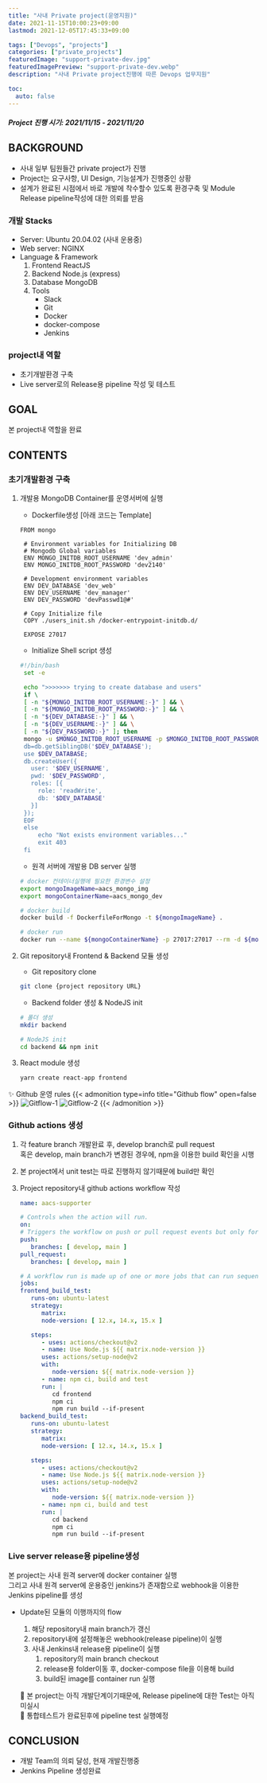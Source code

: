 ```yaml
---
title: "사내 Private project(운영지원)"
date: 2021-11-15T10:00:23+09:00
lastmod: 2021-12-05T17:45:33+09:00

tags: ["Devops", "projects"]
categories: ["private_projects"]
featuredImage: "support-private-dev.jpg"
featuredImagePreview: "support-private-dev.webp"
description: "사내 Private project진행에 따른 Devops 업무지원"

toc:
  auto: false
---
```


<!--more-->

##### Project 진행 시기: 2021/11/15 - 2021/11/20

## BACKGROUND

- 사내 일부 팀원들간 private project가 진행
- Project는 요구사항, UI Design, 기능설계가 진행중인 상황
- 설계가 완료된 시점에서 바로 개발에 착수할수 있도록 환경구축 및 Module Release pipeline작성에 대한 의뢰를 받음

### 개발 Stacks

- Server: Ubuntu 20.04.02 (사내 운용중)
- Web server: NGINX
- Language & Framework
  1. Frontend
     ReactJS
  2. Backend
     Node.js (express)
  3. Database
     MongoDB
  4. Tools
     - Slack
     - Git
     - Docker
     - docker-compose
     - Jenkins

### project내 역할

- 초기개발환경 구축
- Live server로의 Release용 pipeline 작성 및 테스트

## GOAL

본 project내 역할을 완료

## CONTENTS

### 초기개발환경 구축

1. 개발용 MongoDB Container를 운영서버에 실행

   - Dockerfile생성 [아래 코드는 Template]

   ```
   FROM mongo

    # Environment variables for Initializing DB
    # Mongodb Global variables
    ENV MONGO_INITDB_ROOT_USERNAME 'dev_admin'
    ENV MONGO_INITDB_ROOT_PASSWORD 'dev2140'

    # Development environment variables
    ENV DEV_DATABASE 'dev_web'
    ENV DEV_USERNAME 'dev_manager'
    ENV DEV_PASSWORD 'devPasswd1@#'

    # Copy Initialize file
    COPY ./users_init.sh /docker-entrypoint-initdb.d/

    EXPOSE 27017
   ```

   - Initialize Shell script 생성

   ```bash
   #!/bin/bash
    set -e

    echo ">>>>>>> trying to create database and users"
    if \
    [ -n "${MONGO_INITDB_ROOT_USERNAME:-}" ] && \
    [ -n "${MONGO_INITDB_ROOT_PASSWORD:-}" ] && \
    [ -n "${DEV_DATABASE:-}" ] && \
    [ -n "${DEV_USERNAME:-}" ] && \
    [ -n "${DEV_PASSWORD:-}" ]; then
    mongo -u $MONGO_INITDB_ROOT_USERNAME -p $MONGO_INITDB_ROOT_PASSWORD <<EOF
    db=db.getSiblingDB('$DEV_DATABASE');
    use $DEV_DATABASE;
    db.createUser({
      user: '$DEV_USERNAME',
      pwd: '$DEV_PASSWORD',
      roles: [{
        role: 'readWrite',
        db: '$DEV_DATABASE'
      }]
    });
    EOF
    else
        echo "Not exists environment variables..."
        exit 403
    fi
   ```

   - 원격 서버에 개발용 DB server 실행

   ```bash
   # docker 컨테이너실행에 필요한 환경변수 설정
   export mongoImageName=aacs_mongo_img
   export mongoContainerName=aacs_mongo_dev

   # docker build
   docker build -f DockerfileForMongo -t ${mongoImageName} .

   # docker run
   docker run --name ${mongoContainerName} -p 27017:27017 --rm -d ${mongoImageName}
   ```

2. Git repository내 Frontend & Backend 모듈 생성

   - Git repository clone

   ```bash
   git clone {project repository URL}
   ```

   - Backend folder 생성 & NodeJS init

   ```bash
   # 폴더 생성
   mkdir backend

   # NodeJS init
   cd backend && npm init
   ```

3. React module 생성

   ```bash
   yarn create react-app frontend
   ```

✨ Github 운영 rules
{{< admonition type=info title="Github flow" open=false >}}
![Gitflow-1](git-flow_1.png)
![Gitflow-2](git-flow_2.png)
{{< /admonition >}}

### Github actions 생성

1. 각 feature branch 개발완료 후, develop branch로 pull request \
   혹은 develop, main branch가 변경된 경우에, npm을 이용한 build 확인을 시행
2. 본 project에서 unit test는 따로 진행하지 않기때문에 build만 확인
3. Project repository내 github actions workflow 작성

   ```yaml
   name: aacs-supporter

   # Controls when the action will run.
   on:
   # Triggers the workflow on push or pull request events but only for the main branch
   push:
      branches: [ develop, main ]
   pull_request:
      branches: [ develop, main ]

   # A workflow run is made up of one or more jobs that can run sequentially or in parallel
   jobs:
   frontend_build_test:
      runs-on: ubuntu-latest
      strategy:
         matrix:
         node-version: [ 12.x, 14.x, 15.x ]

      steps:
         - uses: actions/checkout@v2
         - name: Use Node.js ${{ matrix.node-version }}
         uses: actions/setup-node@v2
         with:
            node-version: ${{ matrix.node-version }}
         - name: npm ci, build and test
         run: |
            cd frontend
            npm ci
            npm run build --if-present
   backend_build_test:
      runs-on: ubuntu-latest
      strategy:
         matrix:
         node-version: [ 12.x, 14.x, 15.x ]

      steps:
         - uses: actions/checkout@v2
         - name: Use Node.js ${{ matrix.node-version }}
         uses: actions/setup-node@v2
         with:
            node-version: ${{ matrix.node-version }}
         - name: npm ci, build and test
         run: |
            cd backend
            npm ci
            npm run build --if-present
   ```

### Live server release용 pipeline생성

본 project는 사내 원격 server에 docker container 실행 \
그리고 사내 원격 server에 운용중인 jenkins가 존재함으로 webhook을 이용한 Jenkins pipeline를 생성

- Update된 모듈의 이행까지의 flow

  1. 해당 repository내 main branch가 갱신
  2. repository내에 설정해놓은 webhook(release pipeline)이 실행
  3. 사내 Jenkins내 release용 pipeline이 실행
     1. repository의 main branch checkout
     2. release용 folder이동 후, docker-compose file을 이용해 build
     3. build된 image를 container run 실행

  🔆 본 project는 아직 개발단계이기때문에, Release pipeline에 대한 Test는 아직 미실시 \
  🔆 통합테스트가 완료된후에 pipeline test 실행예정

## CONCLUSION

- 개발 Team의 의뢰 달성, 현재 개발진행중
- Jenkins Pipeline 생성완료
